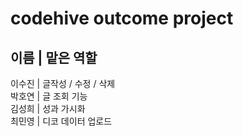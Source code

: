 # codehive outcome project
이름   |   맡은 역할 
---------------------
이수진 |  글작성 / 수정 / 삭제<br/>
박호연 |  글 조회 기능<br/>
김성희 |  성과 가시화<br/>
최민영 |  디코 데이터 업로드<br/>
